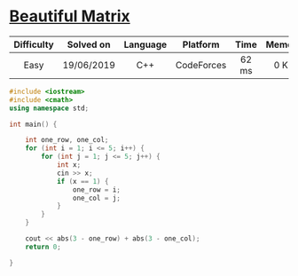 # [Beautiful Matrix](https://codeforces.com/contest/263/problem/A)

| Difficulty | Solved on  | Language   | Platform   | Time       | Memory     |
| :--------: | :--------: | :--------: | :--------: | :--------: | :--------: |
| Easy       | 19/06/2019 | C++        | CodeForces | 62 ms      | 0 KB       |

```c++
#include <iostream>
#include <cmath>
using namespace std;

int main() {

    int one_row, one_col;
    for (int i = 1; i <= 5; i++) {
        for (int j = 1; j <= 5; j++) {
            int x;
            cin >> x;
            if (x == 1) {
                one_row = i;
                one_col = j;
            }
        }
    }

    cout << abs(3 - one_row) + abs(3 - one_col);
    return 0;

}
```
